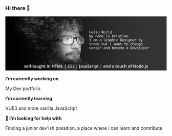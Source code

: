 ### Hi there 👋
![alt text](https://raw.githubusercontent.com/kristianAndersen/kristianAndersen/master/profil.png)

__I’m currently working on__

My Dev portfolio


**I’m currently learning**

VUE3 and more vanilla JavaScript

**🤔 I’m looking for help with**

Finding a junior dev'ish possition, a place where i can learn and contribute  

<!--
**kristianAndersen/kristianAndersen** is a ✨ _special_ ✨ repository because its `README.md` (this file) appears on your GitHub profile.



Here are some ideas to get you started:

- 🔭 I’m currently working on ...
- 🌱 I’m currently learning ...
- 👯 I’m looking to collaborate on ...
- 🤔 I’m looking for help with ...
- 💬 Ask me about ...
- 📫 How to reach me: ...
- 😄 Pronouns: ...
- ⚡ Fun fact: ...
-->
